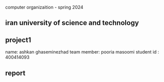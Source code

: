 computer organizaition - spring 2024

## iran university of science and technology
## project1

name: ashkan ghaseminezhad
team member: pooria masoomi
student id : 400414093

## report
